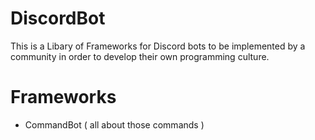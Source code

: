 # DiscordBot
This is a Libary of Frameworks for Discord bots to be implemented by a community in order to develop their own programming culture.

# Frameworks
 - CommandBot ( all about those commands )
